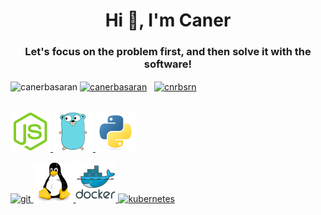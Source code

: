 <h1 align="center">Hi 👋, I'm Caner</h1>
<h3 align="center">Let's focus on the problem first, and then solve it with the software!</h3>

<img align="center" src="https://github-readme-stats.vercel.app/api?username=canerbasaran&count_private=true&show_icons=true&include_all_commits=true&theme=dark&hide_title=true" alt="canerbasaran" />
<a href="https://linkedin.com/in/canerbasaran" target="blank"><img align="center" src="https://cdn.jsdelivr.net/npm/simple-icons@3.0.1/icons/linkedin.svg" alt="canerbasaran" height="64" /></a>&nbsp;&nbsp;
<a href="https://twitter.com/cnrbsrn" target="blank"><img align="center" src="https://cdn.jsdelivr.net/npm/simple-icons@3.0.1/icons/twitter.svg" alt="cnrbsrn" height="64" /></a>

  </br><a href="https://nodejs.org" target="_blank"> <img src="https://raw.githubusercontent.com/devicons/devicon/master/icons/nodejs/nodejs-original.svg" alt="nodejs" height="64"/> </a> 
  <a href="https://golang.org" target="_blank"> <img src="https://raw.githubusercontent.com/devicons/devicon/master/icons/go/go-original.svg" alt="go" height="64"/> </a> 
  <a href="https://www.python.org" target="_blank"> <img src="https://raw.githubusercontent.com/devicons/devicon/master/icons/python/python-original.svg" alt="python" height="64"/> </a>
  
  <a href="https://git-scm.com/" target="_blank"> <img src="https://www.vectorlogo.zone/logos/git-scm/git-scm-icon.svg" alt="git" height="64"/> </a> 
  <a href="https://www.linux.org/" target="_blank"> <img src="https://raw.githubusercontent.com/devicons/devicon/master/icons/linux/linux-original.svg" alt="linux" height="64"/> </a> 
  <a href="https://www.docker.com/" target="_blank"> <img src="https://raw.githubusercontent.com/devicons/devicon/master/icons/docker/docker-original-wordmark.svg" alt="docker" height="64"/> </a>
  <a href="https://kubernetes.io" target="_blank"> <img src="https://www.vectorlogo.zone/logos/kubernetes/kubernetes-icon.svg" alt="kubernetes" height="64"/> </a>



